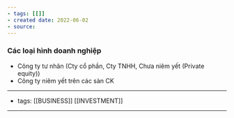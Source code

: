 ```yaml
---
- tags: [[]]
- created date: 2022-06-02
- source: 
---
```


### Các loại hình doanh nghiệp

-   Công ty tư nhân (Cty cổ phần, Cty TNHH, Chưa niêm yết (Private equity))
-   Công ty niêm yết trên các sàn CK

---
- tags: [[BUSINESS]] [[INVESTMENT]]
---
